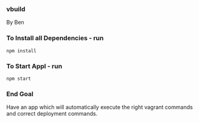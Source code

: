 ### vbuild
By Ben

### To Install all Dependencies - run

```npm install```

### To Start Appl - run
```npm start```

### End Goal
Have an app which will automatically execute the right vagrant commands and correct deployment commands.
